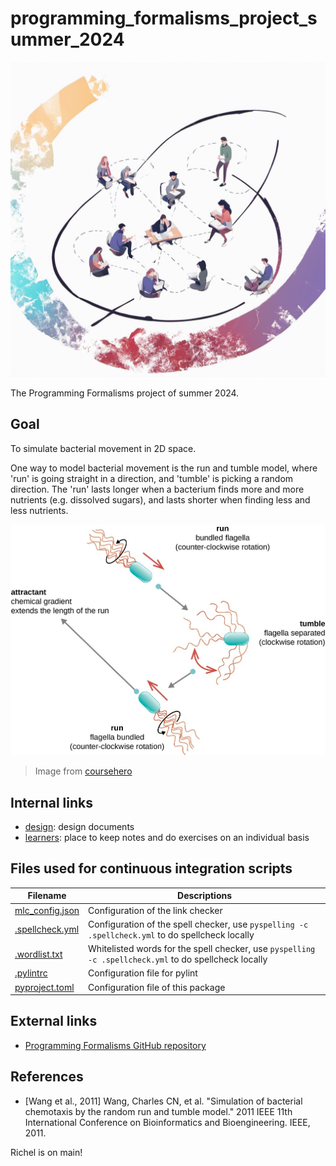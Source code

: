 # programming_formalisms_project_summer_2024

![](programming_formalisms_student_team_summer_2024_logo_50.png)

The Programming Formalisms project of summer 2024.

## Goal

To simulate bacterial movement in 2D space.

One way to model bacterial movement is 
the run and tumble model,
where 'run' is going straight in a direction,
and 'tumble' is picking a random direction.
The 'run' lasts longer when a bacterium
finds more and more nutrients (e.g. dissolved
sugars), and lasts shorter
when finding less and less nutrients.

![](run_and_tumble.jpg)

> Image from [coursehero](https://www.coursehero.com/study-guides/microbiology/unique-characteristics-of-prokaryotic-cells/)

## Internal links

 * [design](design/README.md): design documents
 * [learners](learners/README.md): place to keep notes and do exercises on an individual basis

## Files used for continuous integration scripts

Filename                           |Descriptions
-----------------------------------|------------------------------------------------------------------------------------------------------
[mlc_config.json](mlc_config.json) |Configuration of the link checker
[.spellcheck.yml](.spellcheck.yml) |Configuration of the spell checker, use `pyspelling -c .spellcheck.yml` to do spellcheck locally
[.wordlist.txt](.wordlist.txt)     |Whitelisted words for the spell checker, use `pyspelling -c .spellcheck.yml` to do spellcheck locally
[.pylintrc](.pylintrc)             |Configuration file for pylint
[pyproject.toml](pyproject.toml)   |Configuration file of this package

## External links

 * [Programming Formalisms GitHub repository](https://github.com/UPPMAX/programming_formalisms)

## References

 * [Wang et al., 2011] Wang, Charles CN, et al. "Simulation of bacterial chemotaxis by the random run and tumble model." 2011 IEEE 11th International Conference on Bioinformatics and Bioengineering. IEEE, 2011.

Richel is on main!

